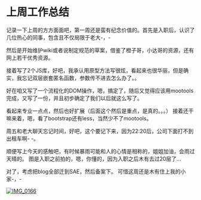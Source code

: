 # 上周工作总结

记录一下上周的方方面面吧，第一周还是蛮有纪念价值的。首先是入职后，认识了几位热心的同事，包含且不仅局限于老大-，-

然后是开始维护wiki或者说制定规范的草案，借鉴了橙子哥，小达哥的资源，还有网上若干优秀资源。

接着写了2个JS库，好吧，我承认用原型方法写很炫，看起来也很华丽，但是确实，我忘记双层嵌套匿名函数，参数传不进去怎么办了。。

好在咱又写了一个流程化的DOM操作，嗯，搞定了，随后又觉得应该用mootools完成，又写了一份，并且初步确定了我们以后就这么写了。

看起来专业一点点，然后也好扩展（后面这个然后是重点，是真的。。。） 接着还干嘛来着，嗯，看了bootstrap还有less，当然少不了mootools。 

周五和老大聊天忘记时间，好吧，这个要记下来，因为22:20后，公司下面打不到出租车啊- -。

顺便写上今天的感触吧，有时候暴雨可能和人的心情是相称的，姐姐加油，会雨过天晴的。 图是入职之前拍的，嗯，你懂的，因为入职之后木有去过20层了...

对了，考虑把blog全部迁到SAE，然后备案下。 可惜这周还是木有住上我的小家-，- 

[![IMG_0166](https://attachment.soulteary.com/2012/07/22/IMG_0166.jpg "IMG_0166")](https://attachment.soulteary.com/2012/07/22/IMG_0166.jpg)

